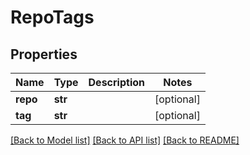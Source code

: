 # RepoTags

## Properties
Name | Type | Description | Notes
------------ | ------------- | ------------- | -------------
**repo** | **str** |  | [optional] 
**tag** | **str** |  | [optional] 

[[Back to Model list]](../README.md#documentation-for-models) [[Back to API list]](../README.md#documentation-for-api-endpoints) [[Back to README]](../README.md)


